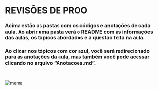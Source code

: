 # REVISÕES DE PROO


### Acima estão as pastas com os códigos e anotações de cada aula. Ao abrir uma pasta verá o README com as informações das aulas, os tópicos abordados e a questão feita na aula. 

### Ao clicar nos tópicos com cor azul, você será redirecionado para as anotações da aula, mas também você pode acessar clicando no arquivo “Anotacoes.md”.


<br>

![meme](https://rockmeon.files.wordpress.com/2012/04/19146031.jpg)
